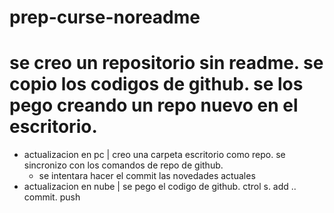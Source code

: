 # prep-curse-noreadme
# se creo un repositorio sin readme. se copio los codigos de github. se los pego creando un repo nuevo en el escritorio. 
* actualizacion en pc | creo una carpeta escritorio como repo. se sincronizo con los comandos de repo de github.
    - se intentara hacer el commit las novedades actuales 
* actualizacion en nube | se pego el codigo de github. ctrol s. add .. commit. push 
